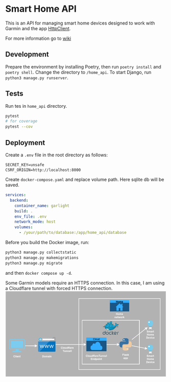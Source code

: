 # Smart Home API
This is an API for managing smart home devices designed to work with Garmin and the app [HttpClient](https://apps.garmin.com/apps/da241207-e929-4cdf-9662-11ab17ffd70d).

For more information go to [wiki](https://github.com/mateuszbaranczyk/smart-home-api/wiki)

## Development
Prepare the environment by installing Poetry, then run `poetry install` and `poetry shell`. Change the directory to `/home_api`. To start Django, run `python3 manage.py runserver`.

## Tests
Run tes in `home_api` directory.
```bash
pytest
# for coverage
pytest --cov
```

## Deployment
Create a `.env` file in the root directory as follows:
```
SECRET_KEY=unsafe
CSRF_ORIGIN=http://localhost:8000
```
Create `docker-compose.yaml` and replace volume path. Here sqlite db will be saved.
```yaml
services:
  backend:
    container_name: garlight
    build: .
    env_file: .env
    network_mode: host
    volumes:
      - /your/path/to/database:/app/home_api/database

```

Before you build the Docker image, run:
```bash
python3 manage.py collectstatic
python3 manage.py makemigrations
python3 manage.py migrate
```
and then `docker compose up -d`.

Some Garmin models require an HTTPS connection. In this case, I am using a Cloudflare tunnel with forced HTTPS connection.
![Diagram](gl.drawio.png)
